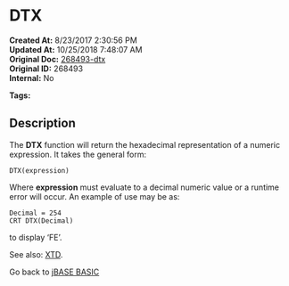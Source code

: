 # DTX

**Created At:** 8/23/2017 2:30:56 PM  
**Updated At:** 10/25/2018 7:48:07 AM  
**Original Doc:** [268493-dtx](https://docs.jbase.com/36868-jbase-basic/268493-dtx)  
**Original ID:** 268493  
**Internal:** No  

**Tags:**
<badge text='hexadecimal representation' vertical='middle' />

## Description

The **DTX** function will return the hexadecimal representation of a numeric expression. It takes the general form:

```
DTX(expression)
```

Where **expression** must evaluate to a decimal numeric value or a runtime error will occur. An example of use may be as:

```
Decimal = 254
CRT DTX(Decimal)
```

to display ‘FE’.

See also: [XTD](./../xtd).

Go back to [jBASE BASIC](./../README.md)
